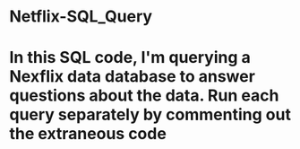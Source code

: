 # Netflix-SQL_Query
# In this SQL code, I'm querying a Nexflix data database to answer questions about the data. Run each query separately by commenting out the extraneous code 
